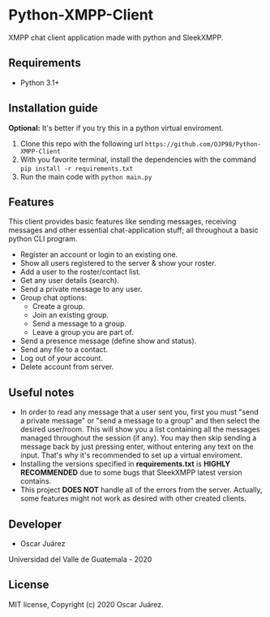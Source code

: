 # Python-XMPP-Client
XMPP chat client application made with python and SleekXMPP.

## Requirements

* Python 3.1+

## Installation guide

**Optional:** It's better if you try this in a python virtual enviroment.

1. Clone this repo with the following url `https://github.com/OJP98/Python-XMPP-Client`
2. With you favorite terminal, install the dependencies with the command `pip install -r requirements.txt`
3. Run the main code with `python main.py`

## Features

This client provides basic features like sending messages, receiving messages and other essential chat-application stuff; all throughout a basic python CLI program.

* Register an account or login to an existing one.
* Show all users registered to the server & show your roster.
* Add a user to the roster/contact list.
* Get any user details (search).
* Send a private message to any user.
* Group chat options:
  * Create a group.
  * Join an existing group.
  * Send a message to a group.
  * Leave a group you are part of.
* Send a presence message (define show and status).
* Send any file to a contact.
* Log out of your account.
* Delete account from server.

## Useful notes

* In order to read any message that a user sent you, first you must "send a private message" or "send a message to a group" and then select the desired user/room. This will show you a list containing all the messages managed throughout the session (if any). You may then skip sending a message back by just pressing enter, without entering any text on the input. That's why it's recommended to set up a virtual enviroment.
* Installing the versions specified in **requirements.txt** is **HIGHLY RECOMMENDED** due to some bugs that SleekXMPP latest version contains.
* This project **DOES NOT** handle all of the errors from the server. Actually, some features might not work as desired with other created clients.

## Developer

* Oscar Juárez

Universidad del Valle de Guatemala - 2020

## License
MIT license, Copyright (c) 2020 Oscar Juárez.
